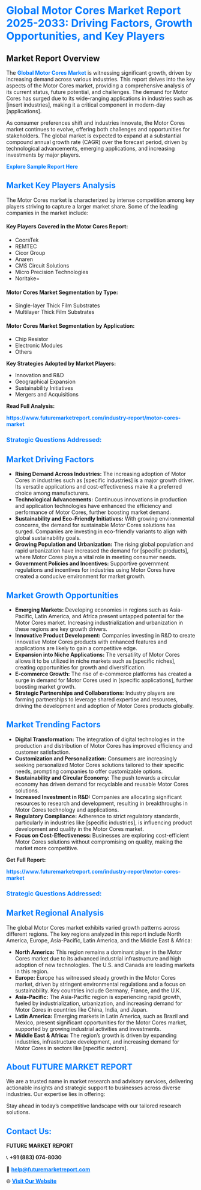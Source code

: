 <h1 style="color: #007BFF;">Global Motor Cores Market Report 2025-2033: Driving Factors, Growth Opportunities, and Key Players</h1>

<section id="overview">
<h2>Market Report Overview</h2>
<p>The <a href="https://www.futuremarketreport.com/industry-report/motor-cores-market" style="color: #007BFF; text-decoration: none;"><strong>Global Motor Cores Market</strong></a> is witnessing significant growth, driven by increasing demand across various industries. This report delves into the key aspects of the Motor Cores market, providing a comprehensive analysis of its current status, future potential, and challenges. The demand for Motor Cores has surged due to its wide-ranging applications in industries such as [insert industries], making it a critical component in modern-day [applications].</p>
<p>As consumer preferences shift and industries innovate, the Motor Cores market continues to evolve, offering both challenges and opportunities for stakeholders. The global market is expected to expand at a substantial compound annual growth rate (CAGR) over the forecast period, driven by technological advancements, emerging applications, and increasing investments by major players.</p>
</section>

<section id="overview">
<p><a href="https://www.futuremarketreport.com/request-sample/reportId=34010" style="color: #007BFF; text-decoration: none;"><strong>Explore Sample Report Here</strong></a></p>
</section>

<section id="key-players">
<h2 style="color: #007BFF;">Market Key Players Analysis</h2>
<p>The Motor Cores market is characterized by intense competition among key players striving to capture a larger market share. Some of the leading companies in the market include:</p>
<h4>Key Players Covered in the Motor Cores Report:</h4>
<ul><li>CoorsTek</li><li>REMTEC</li><li>Cicor Group</li><li>Anaren</li><li>CMS Circuit Solutions</li><li>Micro Precision Technologies</li><li>Noritake=</li></ul>
<h4>Motor Cores Market Segmentation by Type:</h4>
<ul><li>Single-layer Thick Film Substrates</li><li>Multilayer Thick Film Substrates</li></ul>

<h4>Motor Cores Market Segmentation by Application:</h4>
<ul><li>Chip Resistor</li><li>Electronic Modules</li><li>Others</li></ul>
<p><strong>Key Strategies Adopted by Market Players:</strong></p>
<ul>
<li>Innovation and R&D</li>
<li>Geographical Expansion</li>
<li>Sustainability Initiatives</li>
<li>Mergers and Acquisitions</li>
</ul>
</section>

<section>
<p><strong>Read Full Analysis: </strong></p><a href="https://www.futuremarketreport.com/industry-report/motor-cores-market" style="color: #007BFF; text-decoration: none;"><strong>https://www.futuremarketreport.com/industry-report/motor-cores-market</strong></a>
<h3 style="color: #007BFF;">Strategic Questions Addressed:</h3>
</section>

<section id="driving-factors">
<h2 style="color: #007BFF;">Market Driving Factors</h2>
<ul>
<li><strong>Rising Demand Across Industries:</strong> The increasing adoption of Motor Cores in industries such as [specific industries] is a major growth driver. Its versatile applications and cost-effectiveness make it a preferred choice among manufacturers.</li>
<li><strong>Technological Advancements:</strong> Continuous innovations in production and application technologies have enhanced the efficiency and performance of Motor Cores, further boosting market demand.</li>
<li><strong>Sustainability and Eco-Friendly Initiatives:</strong> With growing environmental concerns, the demand for sustainable Motor Cores solutions has surged. Companies are investing in eco-friendly variants to align with global sustainability goals.</li>
<li><strong>Growing Population and Urbanization:</strong> The rising global population and rapid urbanization have increased the demand for [specific products], where Motor Cores plays a vital role in meeting consumer needs.</li>
<li><strong>Government Policies and Incentives:</strong> Supportive government regulations and incentives for industries using Motor Cores have created a conducive environment for market growth.</li>
</ul>
</section>

<section id="growth-opportunities">
<h2 style="color: #007BFF;">Market Growth Opportunities</h2>
<ul>
<li><strong>Emerging Markets:</strong> Developing economies in regions such as Asia-Pacific, Latin America, and Africa present untapped potential for the Motor Cores market. Increasing industrialization and urbanization in these regions are key growth drivers.</li>
<li><strong>Innovative Product Development:</strong> Companies investing in R&D to create innovative Motor Cores products with enhanced features and applications are likely to gain a competitive edge.</li>
<li><strong>Expansion into Niche Applications:</strong> The versatility of Motor Cores allows it to be utilized in niche markets such as [specific niches], creating opportunities for growth and diversification.</li>
<li><strong>E-commerce Growth:</strong> The rise of e-commerce platforms has created a surge in demand for Motor Cores used in [specific applications], further boosting market growth.</li>
<li><strong>Strategic Partnerships and Collaborations:</strong> Industry players are forming partnerships to leverage shared expertise and resources, driving the development and adoption of Motor Cores products globally.</li>
</ul>
</section>

<section id="trending-factors">
<h2 style="color: #007BFF;">Market Trending Factors</h2>
<ul>
<li><strong>Digital Transformation:</strong> The integration of digital technologies in the production and distribution of Motor Cores has improved efficiency and customer satisfaction.</li>
<li><strong>Customization and Personalization:</strong> Consumers are increasingly seeking personalized Motor Cores solutions tailored to their specific needs, prompting companies to offer customizable options.</li>
<li><strong>Sustainability and Circular Economy:</strong> The push towards a circular economy has driven demand for recyclable and reusable Motor Cores solutions.</li>
<li><strong>Increased Investment in R&D:</strong> Companies are allocating significant resources to research and development, resulting in breakthroughs in Motor Cores technology and applications.</li>
<li><strong>Regulatory Compliance:</strong> Adherence to strict regulatory standards, particularly in industries like [specific industries], is influencing product development and quality in the Motor Cores market.</li>
<li><strong>Focus on Cost-Effectiveness:</strong> Businesses are exploring cost-efficient Motor Cores solutions without compromising on quality, making the market more competitive.</li>
</ul>
</section>

<section>
<p><strong>Get Full Report: </strong></p><a href="https://www.futuremarketreport.com/industry-report/motor-cores-market" style="color: #007BFF; text-decoration: none;"><strong>https://www.futuremarketreport.com/industry-report/motor-cores-market</strong></a>
<h3 style="color: #007BFF;">Strategic Questions Addressed:</h3>
</section>


<section id="regional-analysis">
<h2 style="color: #007BFF;">Market Regional Analysis</h2>
<p>The global Motor Cores market exhibits varied growth patterns across different regions. The key regions analyzed in this report include North America, Europe, Asia-Pacific, Latin America, and the Middle East & Africa:</p>
<ul>
<li><strong>North America:</strong> This region remains a dominant player in the Motor Cores market due to its advanced industrial infrastructure and high adoption of new technologies. The U.S. and Canada are leading markets in this region.</li>
<li><strong>Europe:</strong> Europe has witnessed steady growth in the Motor Cores market, driven by stringent environmental regulations and a focus on sustainability. Key countries include Germany, France, and the U.K.</li>
<li><strong>Asia-Pacific:</strong> The Asia-Pacific region is experiencing rapid growth, fueled by industrialization, urbanization, and increasing demand for Motor Cores in countries like China, India, and Japan.</li>
<li><strong>Latin America:</strong> Emerging markets in Latin America, such as Brazil and Mexico, present significant opportunities for the Motor Cores market, supported by growing industrial activities and investments.</li>
<li><strong>Middle East & Africa:</strong> The region’s growth is driven by expanding industries, infrastructure development, and increasing demand for Motor Cores in sectors like [specific sectors].</li>
</ul>
</section>

<footer>
<h2 style="color: #007BFF;">About FUTURE MARKET REPORT</h2>
<p>We are a trusted name in market research and advisory services, delivering actionable insights and strategic support to businesses across diverse industries. Our expertise lies in offering:</p>

<p>Stay ahead in today’s competitive landscape with our tailored research solutions.</p>

<h2 style="color: #007BFF;">Contact Us:</h2>
<p><strong>FUTURE MARKET REPORT</strong></p>
<p>📞 <strong>+91 (883) 074-8030</strong></p>
<p>📧 <strong><a href="mailto:help@futuremarketreport.com" style="color: #007BFF;">help@futuremarketreport.com</a></strong></p>
<p>🌐 <strong><a href="https://www.futuremarketreport.com/" style="color: #007BFF;">Visit Our Website</a></strong></p>
</footer>
